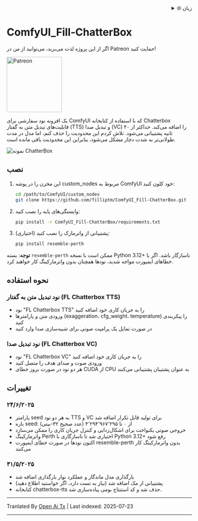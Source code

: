 <div align="right">
  <details>
    <summary >🌐 زبان</summary>
    <div>
      <div align="center">
        <a href="https://openaitx.github.io/view.html?user=filliptm&project=ComfyUI_Fill-ChatterBox&lang=en">انگلیسی</a>
        | <a href="https://openaitx.github.io/view.html?user=filliptm&project=ComfyUI_Fill-ChatterBox&lang=zh-CN">简体中文</a>
        | <a href="https://openaitx.github.io/view.html?user=filliptm&project=ComfyUI_Fill-ChatterBox&lang=zh-TW">繁體中文</a>
        | <a href="https://openaitx.github.io/view.html?user=filliptm&project=ComfyUI_Fill-ChatterBox&lang=ja">日本語</a>
        | <a href="https://openaitx.github.io/view.html?user=filliptm&project=ComfyUI_Fill-ChatterBox&lang=ko">한국어</a>
        | <a href="https://openaitx.github.io/view.html?user=filliptm&project=ComfyUI_Fill-ChatterBox&lang=hi">हिन्दी</a>
        | <a href="https://openaitx.github.io/view.html?user=filliptm&project=ComfyUI_Fill-ChatterBox&lang=th">ไทย</a>
        | <a href="https://openaitx.github.io/view.html?user=filliptm&project=ComfyUI_Fill-ChatterBox&lang=fr">Français</a>
        | <a href="https://openaitx.github.io/view.html?user=filliptm&project=ComfyUI_Fill-ChatterBox&lang=de">Deutsch</a>
        | <a href="https://openaitx.github.io/view.html?user=filliptm&project=ComfyUI_Fill-ChatterBox&lang=es">Español</a>
        | <a href="https://openaitx.github.io/view.html?user=filliptm&project=ComfyUI_Fill-ChatterBox&lang=it">Italiano</a>
        | <a href="https://openaitx.github.io/view.html?user=filliptm&project=ComfyUI_Fill-ChatterBox&lang=ru">Русский</a>
        | <a href="https://openaitx.github.io/view.html?user=filliptm&project=ComfyUI_Fill-ChatterBox&lang=pt">Português</a>
        | <a href="https://openaitx.github.io/view.html?user=filliptm&project=ComfyUI_Fill-ChatterBox&lang=nl">Nederlands</a>
        | <a href="https://openaitx.github.io/view.html?user=filliptm&project=ComfyUI_Fill-ChatterBox&lang=pl">Polski</a>
        | <a href="https://openaitx.github.io/view.html?user=filliptm&project=ComfyUI_Fill-ChatterBox&lang=ar">العربية</a>
        | <a href="https://openaitx.github.io/view.html?user=filliptm&project=ComfyUI_Fill-ChatterBox&lang=fa">فارسی</a>
        | <a href="https://openaitx.github.io/view.html?user=filliptm&project=ComfyUI_Fill-ChatterBox&lang=tr">Türkçe</a>
        | <a href="https://openaitx.github.io/view.html?user=filliptm&project=ComfyUI_Fill-ChatterBox&lang=vi">Tiếng Việt</a>
        | <a href="https://openaitx.github.io/view.html?user=filliptm&project=ComfyUI_Fill-ChatterBox&lang=id">Bahasa Indonesia</a>
      </div>
    </div>
  </details>
</div>

# ComfyUI_Fill-ChatterBox

اگر از این پروژه لذت می‌برید، می‌توانید از من در Patreon حمایت کنید!
<p align="left">
  <a href="https://www.patreon.com/c/Machinedelusions">
    <img src="https://raw.githubusercontent.com/filliptm/ComfyUI_Fill-ChatterBox/main/assets/Patreon.png" width="150px" alt="Patreon">
  </a>
</p>

یک افزونه نود سفارشی برای ComfyUI که با استفاده از کتابخانه Chatterbox قابلیت‌های تبدیل متن به گفتار (TTS) و تبدیل صدا (VC) را اضافه می‌کند.
حداکثر از ۴۰ ثانیه پشتیبانی می‌شود. تلاش کردم این محدودیت را حذف کنم، اما مدل در مدت طولانی‌تر به شدت دچار مشکل می‌شود، بنابراین این محدودیت باقی مانده است.

![نمونه ChatterBox](https://raw.githubusercontent.com/filliptm/ComfyUI_Fill-ChatterBox/main/web/image.png)

## نصب

1. این مخزن را در پوشه custom_nodes مربوط به ComfyUI خود کلون کنید:

   ```bash
   cd /path/to/ComfyUI/custom_nodes
   git clone https://github.com/filliptm/ComfyUI_Fill-ChatterBox.git
   ```
2. وابستگی‌های پایه را نصب کنید:

   ```bash
   pip install -r ComfyUI_Fill-ChatterBox/requirements.txt
   ```
3. (اختیاری) پشتیبانی از واترمارک را نصب کنید:

   ```bash
   pip install resemble-perth
   ```
  **توجه**: بسته `resemble-perth` ممکن است با نسخه Python 3.12+ ناسازگار باشد. اگر با خطاهای ایمپورت مواجه شدید، نودها همچنان بدون واترمارکینگ کار خواهند کرد.


## نحوه استفاده

### نود تبدیل متن به گفتار (FL Chatterbox TTS)
- نود "FL Chatterbox TTS" را به جریان کاری خود اضافه کنید
- ورودی متن و پارامترها (exaggeration، cfg_weight، temperature) را پیکربندی کنید
- در صورت تمایل یک پرامپت صوتی برای شبیه‌سازی صدا وارد کنید

### نود تبدیل صدا (FL Chatterbox VC)
- نود "FL Chatterbox VC" را به جریان کاری خود اضافه کنید
- ورودی صوت و صدای هدف را متصل کنید
- هر دو نود در صورت بروز خطای CUDA از CPU به عنوان پشتیبان پشتیبانی می‌کنند

## تغییرات

### ۲۴/۶/۲۰۲۵
- پارامتر seed به هر دو نود TTS و VC برای تولید قابل تکرار اضافه شد
- بازه seed: از ۰ تا ۴٬۲۹۴٬۹۶۷٬۲۹۵ (عدد صحیح ۳۲-بیتی)
- خروجی صوتی یکنواخت برای اشکال‌زدایی و کنترل جریان کاری را ممکن می‌سازد
- واترمارکینگ Perth اختیاری شد تا ناسازگاری با Python 3.12+ رفع شود
- اکنون نودها در صورت خطای ایمپورت resemble-perth بدون واترمارکینگ کار می‌کنند

### ۳۱/۵/۲۰۲۵
- بارگذاری مدل ماندگار و عملکرد نوار بارگذاری اضافه شد
- پشتیبانی از مک اضافه شد (نیاز به تست دارد، اگر خواستید اطلاع دهید)
- کتابخانه chatterbox-tts حذف شد و کد استنتاج بومی پیاده‌سازی شد.



---

Tranlated By [Open Ai Tx](https://github.com/OpenAiTx/OpenAiTx) | Last indexed: 2025-07-23

---
